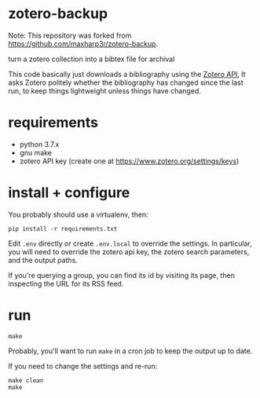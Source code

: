 # zotero-backup

Note: This repository was forked from https://github.com/maxharp3r/zotero-backup.

turn a zotero collection into a bibtex file for archival

This code basically just downloads a bibliography using the
[Zotero API](https://www.zotero.org/support/dev/web_api/v3/basics),
It asks Zotero politely whether the bibliography has changed since the last run, to keep things lightweight unless things have changed.


# requirements

* python 3.7.x
* gnu make
* zotero API key (create one at https://www.zotero.org/settings/keys)


# install + configure

You probably should use a virtualenv, then:

    pip install -r requirements.txt

Edit `.env` directly or create `.env.local` to override the settings.  In particular, you will need to override the
zotero api key, the zotero search parameters, and the output paths.

If you're querying a group, you can find its id by visiting its page, then inspecting the URL for its RSS feed.


# run

    make

Probably, you'll want to run `make` in a cron job to keep the output up to date.

If you need to change the settings and re-run:

    make clean
    make
